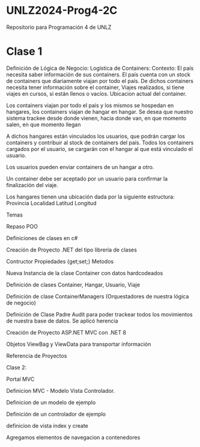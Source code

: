 # UNLZ2024-Prog4-2C
Repositorio para Programación 4 de UNLZ


# Clase 1

Definición de Lógica de Negocio: 
Logística de Containers: 
Contexto: El país necesita saber información de sus containers. El país cuenta con un stock de containers que diariamente viajan por todo el país. De dichos containers necesita tener información sobre el container, Viajes realizados, si tiene viajes en cursos, si están llenos o vacíos. Ubicacion actual del container. 

Los containers viajan por todo el país y los mismos se hospedan en hangares, los containers viajan de hangar en hangar. Se desea que nuestro sistema trackee desde donde vienen, hacia donde van, en que momento salen, en que momento llegan  


A dichos hangares están vinculados los usuarios, que podrán cargar los containers y contribuir al stock de containers del país. Todos los containers cargados por el usuario, se cargarán con el hangar al que está vinculado el usuario. 
    
Los usuarios pueden enviar containers de un hangar a otro. 

Un container debe ser aceptado por un usuario para confirmar la finalización del viaje. 

Los hangares tienen una ubicación dada por la siguiente estructura: 
    Provincia
    Localidad
    Latitud
    Longitud


    
Temas

Repaso POO

Definiciones de clases en c#

Creación de Proyecto .NET del tipo librería de clases

Contructor 
Propiedades {get;set;}
Metodos 

Nueva Instancia de la clase Container con datos hardcodeados

Definición de clases Container, Hangar, Usuario, Viaje 

Definición de clase ContainerManagers (Orquestadores de nuestra lógica de negocio)

Definición de Clase Padre Audit para poder trackear todos los movimientos de nuestra base de datos. Se aplicó herencia 

Creación de Proyecto ASP.NET MVC con .NET 8

Objetos ViewBag y ViewData para transportar información

Referencia de Proyectos



Clase 2:

Portal MVC 

Definicion MVC - Modelo Vista Controlador. 

Definicion de un modelo de ejemplo

Definición de un controlador de ejemplo

definicion de vista index y create 

Agregamos elementos de navegacion a contenedores

